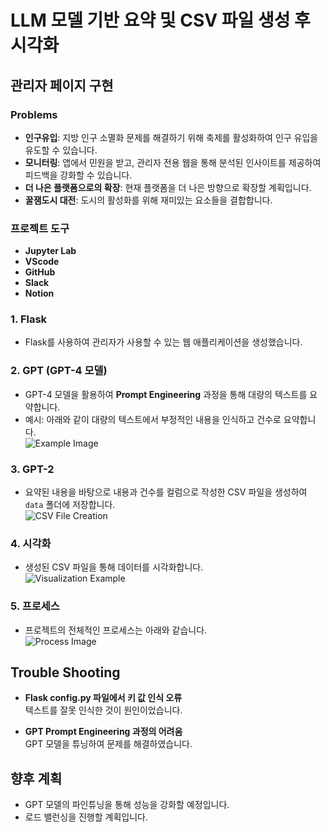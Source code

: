 # LLM 모델 기반 요약 및 CSV 파일 생성 후 시각화

## 관리자 페이지 구현

### Problems
- **인구유입**: 지방 인구 소멸화 문제를 해결하기 위해 축제를 활성화하여 인구 유입을 유도할 수 있습니다.
- **모니터링**: 앱에서 민원을 받고, 관리자 전용 웹을 통해 분석된 인사이트를 제공하여 피드백을 강화할 수 있습니다.
- **더 나은 플랫폼으로의 확장**: 현재 플랫폼을 더 나은 방향으로 확장할 계획입니다.
- **꿀잼도시 대전**: 도시의 활성화를 위해 재미있는 요소들을 결합합니다.

### 프로젝트 도구
- **Jupyter Lab**
- **VScode**
- **GitHub**
- **Slack**
- **Notion**

### 1. Flask
- Flask를 사용하여 관리자가 사용할 수 있는 웹 애플리케이션을 생성했습니다.

### 2. GPT (GPT-4 모델)
- GPT-4 모델을 활용하여 **Prompt Engineering** 과정을 통해 대량의 텍스트를 요약합니다.
- 예시: 아래와 같이 대량의 텍스트에서 부정적인 내용을 인식하고 건수로 요약합니다.  
  ![Example Image](https://github.com/user-attachments/assets/bf8cb826-7f01-4a9d-94e0-482cb5c5f09c)

### 3. GPT-2
- 요약된 내용을 바탕으로 내용과 건수를 컬럼으로 작성한 CSV 파일을 생성하여 `data` 폴더에 저장합니다.  
  ![CSV File Creation](https://github.com/user-attachments/assets/50aa3aa6-30cb-460a-a483-d4e52c0926d1)

### 4. 시각화
- 생성된 CSV 파일을 통해 데이터를 시각화합니다.  
  ![Visualization Example](https://github.com/user-attachments/assets/8ea3855f-eea3-450b-bdb0-7831ef4f3c86)

### 5. 프로세스
- 프로젝트의 전체적인 프로세스는 아래와 같습니다.  
  ![Process Image](https://github.com/user-attachments/assets/3460b980-becb-4da6-8907-9bb38cb8559f)

## Trouble Shooting

- **Flask config.py 파일에서 키 값 인식 오류**  
  텍스트를 잘못 인식한 것이 원인이었습니다.

- **GPT Prompt Engineering 과정의 어려움**  
  GPT 모델을 튜닝하여 문제를 해결하였습니다.

## 향후 계획

- GPT 모델의 파인튜닝을 통해 성능을 강화할 예정입니다.
- 로드 밸런싱을 진행할 계획입니다.
